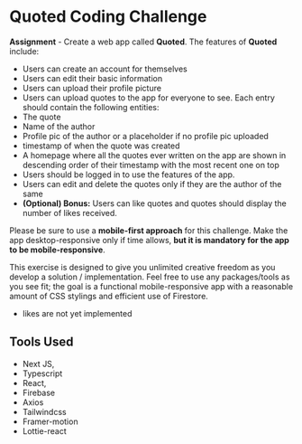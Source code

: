 # Quoted Coding Challenge

**Assignment** - Create a web app called **Quoted**. The features of **Quoted** include:

- Users can create an account for themselves
- Users can edit their basic information
- Users can upload their profile picture
- Users can upload quotes to the app for everyone to see. Each entry should contain the following entities:
- The quote
- Name of the author
- Profile pic of the author or a placeholder if no profile pic uploaded
- timestamp of when the quote was created
- A homepage where all the quotes ever written on the app are shown in descending order of their timestamp with the most recent one on top
- Users should be logged in to use the features of the app.
- Users can edit and delete the quotes only if they are the author of the same
- **(Optional) Bonus:** Users can like quotes and quotes should display the number of likes received.

Please be sure to use a **mobile-first approach** for this challenge. Make the app desktop-responsive only if time allows, **but it is mandatory for the app to be mobile-responsive**.

This exercise is designed to give you unlimited creative freedom as you develop a solution /
implementation. Feel free to use any packages/tools as you see fit; the goal is a functional mobile-responsive app
with a reasonable amount of CSS stylings and efficient use of Firestore.

* likes are not yet implemented


## Tools Used
* Next JS,
* Typescript 
* React,
* Firebase
* Axios
* Tailwindcss
* Framer-motion
* Lottie-react